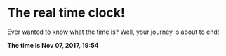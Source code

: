 # The real time clock!

Ever wanted to know what the time is? Well, your journey is about to end!

**The time is Nov 07, 2017, 19:54**